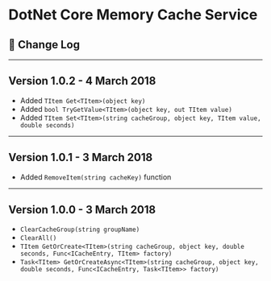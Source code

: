 # DotNet Core Memory Cache Service

## :poop: Change Log

---
## Version 1.0.2 - 4 March 2018

* Added `TItem Get<TItem>(object key)`
* Added `bool TryGetValue<TItem>(object key, out TItem value)`
* Added `TItem Set<TItem>(string cacheGroup, object key, TItem value, double seconds)`

---
## Version 1.0.1 - 3 March 2018

* Added `RemoveItem(string cacheKey)` function

---
## Version 1.0.0 - 3 March 2018

* `ClearCacheGroup(string groupName)`
* `ClearAll()`
* `TItem GetOrCreate<TItem>(string cacheGroup, object key, double seconds, Func<ICacheEntry, TItem> factory)`
* `Task<TItem> GetOrCreateAsync<TItem>(string cacheGroup, object key, double seconds, Func<ICacheEntry, Task<TItem>> factory)`